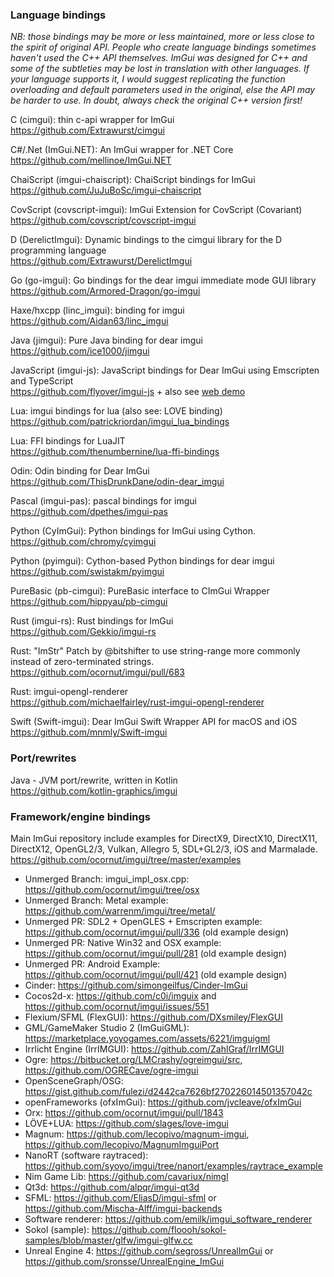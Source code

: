### Language bindings

_NB: those bindings may be more or less maintained, more or less close to the spirit of original API. People who create language bindings sometimes haven't used the C++ API themselves. ImGui was designed for C++ and some of the subtleties may be lost in translation with other languages. If your language supports it, I would suggest replicating the function overloading and default parameters used in the original, else the API may be harder to use. In doubt, always check the original C++ version first!_

C (cimgui): thin c-api wrapper for ImGui
<br>https://github.com/Extrawurst/cimgui

C#/.Net (ImGui.NET): An ImGui wrapper for .NET Core
<br>https://github.com/mellinoe/ImGui.NET

ChaiScript (imgui-chaiscript): ChaiScript bindings for ImGui
<br>https://github.com/JuJuBoSc/imgui-chaiscript

CovScript (covscript-imgui): ImGui Extension for CovScript (Covariant)
<br>https://github.com/covscript/covscript-imgui

D (DerelictImgui): Dynamic bindings to the cimgui library for the D programming language
<br>https://github.com/Extrawurst/DerelictImgui

Go (go-imgui): Go bindings for the dear imgui immediate mode GUI library 
<br>https://github.com/Armored-Dragon/go-imgui

Haxe/hxcpp (linc_imgui): binding for imgui
<br>https://github.com/Aidan63/linc_imgui

Java (jimgui): Pure Java binding for dear imgui 
<br>https://github.com/ice1000/jimgui

JavaScript (imgui-js): JavaScript bindings for Dear ImGui using Emscripten and TypeScript
<br>https://github.com/flyover/imgui-js + also see [web demo](https://flyover.github.io/imgui-js/example/)

Lua: imgui bindings for lua (also see: LOVE binding)
<br>https://github.com/patrickriordan/imgui_lua_bindings

Lua: FFI bindings for LuaJIT
<br>https://github.com/thenumbernine/lua-ffi-bindings

Odin: Odin binding for Dear ImGui
<br>https://github.com/ThisDrunkDane/odin-dear_imgui

Pascal (imgui-pas): pascal bindings for imgui
<br>https://github.com/dpethes/imgui-pas

Python (CyImGui): Python bindings for ImGui using Cython.
<br>https://github.com/chromy/cyimgui

Python (pyimgui): Cython-based Python bindings for dear imgui
<br>https://github.com/swistakm/pyimgui

PureBasic (pb-cimgui): PureBasic interface to CImGui Wrapper
<br>https://github.com/hippyau/pb-cimgui

Rust (imgui-rs): Rust bindings for ImGui
<br>https://github.com/Gekkio/imgui-rs

Rust: "ImStr" Patch by @bitshifter to use string-range more commonly instead of zero-terminated strings.
<br>https://github.com/ocornut/imgui/pull/683

Rust: imgui-opengl-renderer
<br>https://github.com/michaelfairley/rust-imgui-opengl-renderer

Swift (Swift-imgui): Dear ImGui Swift Wrapper API for macOS and iOS 
<br>https://github.com/mnmly/Swift-imgui

### Port/rewrites

Java - JVM port/rewrite, written in Kotlin
<br>https://github.com/kotlin-graphics/imgui

### Framework/engine bindings

Main ImGui repository include examples for DirectX9, DirectX10, DirectX11, DirectX12, OpenGL2/3, Vulkan, Allegro 5, SDL+GL2/3, iOS and Marmalade.
<br>https://github.com/ocornut/imgui/tree/master/examples

- Unmerged Branch: imgui_impl_osx.cpp: https://github.com/ocornut/imgui/tree/osx
- Unmerged Branch: Metal example: https://github.com/warrenm/imgui/tree/metal/
- Unmerged PR: SDL2 + OpenGLES + Emscripten example: https://github.com/ocornut/imgui/pull/336 (old example design)
- Unmerged PR: Native Win32 and OSX example: https://github.com/ocornut/imgui/pull/281 (old example design)
- Unmerged PR: Android Example: https://github.com/ocornut/imgui/pull/421 (old example design)
- Cinder: https://github.com/simongeilfus/Cinder-ImGui
- Cocos2d-x: https://github.com/c0i/imguix and https://github.com/ocornut/imgui/issues/551
- Flexium/SFML (FlexGUI): https://github.com/DXsmiley/FlexGUI
- GML/GameMaker Studio 2 (ImGuiGML): https://marketplace.yoyogames.com/assets/6221/imguigml
- Irrlicht Engine (IrrIMGUI): https://github.com/ZahlGraf/IrrIMGUI
- Ogre: https://bitbucket.org/LMCrashy/ogreimgui/src, https://github.com/OGRECave/ogre-imgui
- OpenSceneGraph/OSG: https://gist.github.com/fulezi/d2442ca7626bf270226014501357042c
- openFrameworks (ofxImGui): https://github.com/jvcleave/ofxImGui
- Orx: https://github.com/ocornut/imgui/pull/1843
- LÖVE+LUA: https://github.com/slages/love-imgui
- Magnum: https://github.com/lecopivo/magnum-imgui, https://github.com/lecopivo/MagnumImguiPort
- NanoRT (software raytraced): https://github.com/syoyo/imgui/tree/nanort/examples/raytrace_example
- Nim Game Lib: https://github.com/cavariux/nimgl
- Qt3d: https://github.com/alpqr/imgui-qt3d
- SFML: https://github.com/EliasD/imgui-sfml or https://github.com/Mischa-Alff/imgui-backends
- Software renderer: https://github.com/emilk/imgui_software_renderer
- Sokol (sample): https://github.com/floooh/sokol-samples/blob/master/glfw/imgui-glfw.cc
- Unreal Engine 4: https://github.com/segross/UnrealImGui or https://github.com/sronsse/UnrealEngine_ImGui

